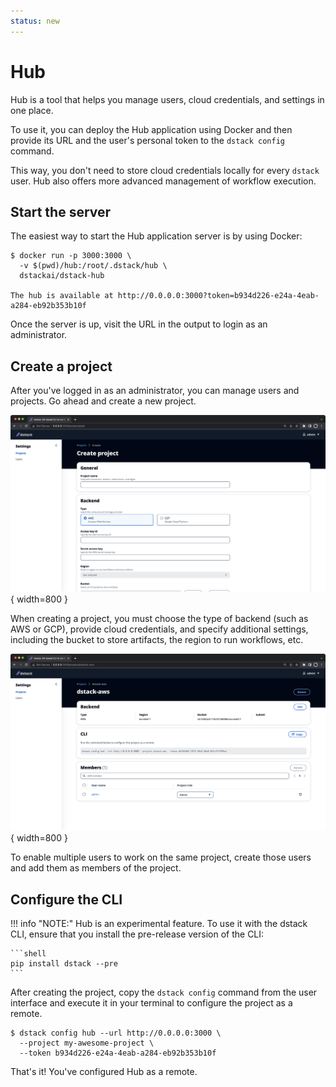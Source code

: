 ```yaml
---
status: new
---
```


# Hub

Hub is a tool that helps you manage users, cloud credentials, and settings in one place. 

To use it, you can deploy the Hub application using Docker and then provide its URL and the user's personal token to the
`dstack config` command. 

This way, you don't need to store cloud credentials locally for every `dstack` user. Hub also offers more advanced management
of workflow execution.

## Start the server

The easiest way to start the Hub application server is by using Docker: 

<div class="termy">

```shell
$ docker run -p 3000:3000 \ 
  -v $(pwd)/hub:/root/.dstack/hub \
  dstackai/dstack-hub

The hub is available at http://0.0.0.0:3000?token=b934d226-e24a-4eab-a284-eb92b353b10f
```

</div>

Once the server is up, visit the URL in the output to login as an administrator.

## Create a project

After you've logged in as an administrator, you can manage users and projects.
Go ahead and create a new project.

![](../assets/dstack_hub_create_project.png){ width=800 }

When creating a project, you must choose the type of backend (such as AWS or GCP), provide cloud credentials, and
specify additional settings, including the bucket to store artifacts, the region to run workflows, etc.

![](../assets/dstack_hub_view_project.png){ width=800 }

To enable multiple users to work on the same project, create those users and add them as members of the project.

## Configure the CLI

!!! info "NOTE:"
    Hub is an experimental feature. To use it with the dstack CLI, ensure that you install the pre-release version of the
    CLI:

    ```shell
    pip install dstack --pre
    ```

After creating the project, copy the `dstack config` command from the user interface and execute it in your
terminal to configure the project as a remote.

<div class="termy">

```shell
$ dstack config hub --url http://0.0.0.0:3000 \
  --project my-awesome-project \
  --token b934d226-e24a-4eab-a284-eb92b353b10f
```

</div>

That's it! You've configured Hub as a remote.